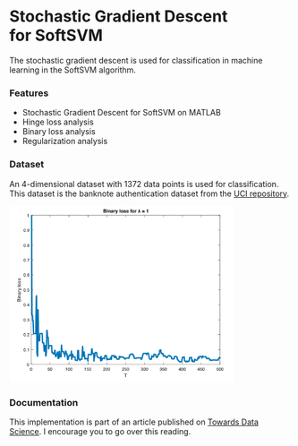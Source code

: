 # Stochastic Gradient Descent for SoftSVM

The stochastic gradient descent is used for classification in machine learning in the SoftSVM algorithm.

### Features
- Stochastic Gradient Descent for SoftSVM on MATLAB
- Hinge loss analysis
- Binary loss analysis
- Regularization analysis

### Dataset
An 4-dimensional dataset with 1372 data points is used for classification. This dataset is the banknote authentication dataset from the [UCI repository](https://archive.ics.uci.edu/ml/datasets/banknote+authentication).
<div>
<img src="/charts/face.png" width="400px"</img> 
</div>

### Documentation
This implementation is part of an article published on  [Towards Data Science](https://towardsdatascience.com/stochastic-gradient-descent-implementation-for-softsvm-de036d1001b8?source=your_stories_page-------------------------------------). I encourage you to go over this reading. 
